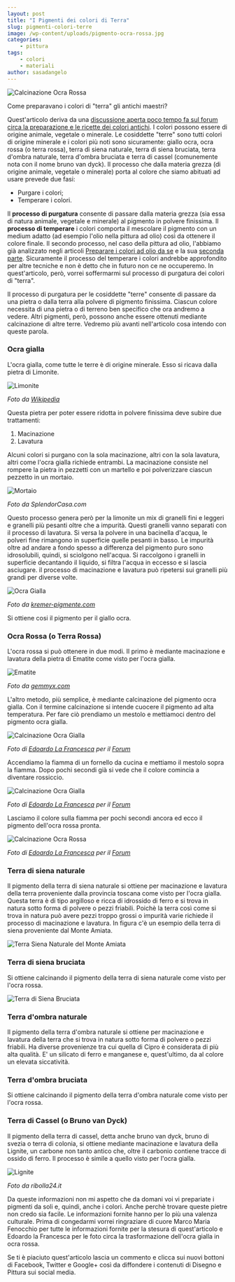 ```yaml
---
layout: post
title: "I Pigmenti dei colori di Terra"
slug: pigmenti-colori-terre
image: /wp-content/uploads/pigmento-ocra-rossa.jpg
categories:
    - pittura
tags:
    - colori
    - materiali
author: sasadangelo
---
```


![Calcinazione Ocra Rossa](/wp-content/uploads/pigmento-ocra-rossa.jpg "Ocra Rossa")

Come preparavano i colori di "terra" gli antichi maestri?

Quest'articolo deriva da una [discussione aperta poco tempo fa sul forum circa la preparazione e le ricette dei colori antichi](http://forum.disegnoepittura.it/viewtopic.php?f=5&t=1059). I colori possono essere di origine animale, vegetale o minerale. Le cosiddette "terre" sono tutti colori di origine minerale e i colori più noti sono sicuramente: giallo ocra, ocra rossa (o terra rossa), terra di siena naturale, terra di siena bruciata, terra d'ombra naturale, terra d'ombra bruciata e terra di cassel (comunemente nota con il nome bruno van dyck). Il processo che dalla materia grezza (di origine animale, vegetale o minerale) porta al colore che siamo abituati ad usare prevede due fasi:

- Purgare i colori;
- Temperare i colori.

Il **processo di purgatura** consente di passare dalla materia grezza (sia essa di natura animale, vegetale e minerale) al pigmento in polvere finissima. Il **processo di temperare** i colori comporta il mescolare il pigmento con un medium adatto (ad esempio l'olio nella pittura ad olio) così da ottenere il colore finale. Il secondo processo, nel caso della pittura ad olio, l'abbiamo già analizzato negli articoli [Preparare i colori ad olio da se](/preparare-colori-olio/) e la sua [seconda parte](/preparare-colori-olio/). Sicuramente il processo del temperare i colori andrebbe approfondito per altre tecniche e non è detto che in futuro non ce ne occuperemo. In quest'articolo, però, vorrei soffermarmi sul processo di purgatura dei colori di "terra".

Il processo di purgatura per le cosiddette "terre" consente di passare da una pietra o dalla terra alla polvere di pigmento finissima. Ciascun colore necessita di una pietra o di terreno ben specifico che ora andremo a vedere. Altri pigmenti, però, possono anche essere ottenuti mediante calcinazione di altre terre. Vedremo più avanti nell'articolo cosa intendo con queste parola.

### Ocra gialla

L'ocra gialla, come tutte le terre è di origine minerale. Esso si ricava dalla pietra di Limonite.

![Limonite](/wp-content/uploads/limonite.jpg "Limonite")

_Foto da [Wikipedia](https://it.wikipedia.org/wiki/Limonite)_

Questa pietra per poter essere ridotta in polvere finissima deve subire due trattamenti:

1. Macinazione
2. Lavatura

Alcuni colori si purgano con la sola macinazione, altri con la sola lavatura, altri come l'ocra gialla richiede entrambi. La macinazione consiste nel rompere la pietra in pezzetti con un martello e poi polverizzare ciascun pezzetto in un mortaio.

![Mortaio](/wp-content/uploads/mortaio.jpg "Mortaio")

_Foto da SplendorCasa.com_

Questo processo genera però per la limonite un mix di granelli fini e leggeri e granelli più pesanti oltre che a impurità. Questi granelli vanno separati con il processo di lavatura. Si versa la polvere in una bacinella d'acqua, le polveri fine rimangono in superficie quelle pesanti in basso. Le impurità oltre ad andare a fondo spesso a differenza del pigmento puro sono idrosolubili, quindi, si sciolgono nell'acqua. Si raccolgono i granelli in superficie decantando il liquido, si filtra l'acqua in eccesso e si lascia asciugare. il processo di macinazione e lavatura può ripetersi sui granelli più grandi per diverse volte.

![Ocra Gialla](/wp-content/uploads/ocra-gialla.jpg "Ocra Gialla")

_Foto da [kremer-pigmente.com](https://www.kremer-pigmente.com/it/pigmenti/terre-naturale/165/ocra-gialla-di-borgogna)_

Si ottiene cosi il pigmento per il giallo ocra.

### Ocra Rossa (o Terra Rossa)

L'ocra rossa si può ottenere in due modi. Il primo è mediante macinazione e lavatura della pietra di Ematite come visto per l'ocra gialla.

![Ematite](/wp-content/uploads/ematite.jpg "Ematite")

_Foto da [gemmyx.com](http://www.gemmyx.com/it/Schede/view/slug/ematite-56)_

L'altro metodo, più semplice, è mediante calcinazione del pigmento ocra gialla. Con il termine calcinazione si intende cuocere il pigmento ad alta temperatura. Per fare ciò prendiamo un mestolo e mettiamoci dentro del pigmento ocra gialla.

![Calcinazione Ocra Gialla](/wp-content/uploads/pigmento-ocra-gialla.jpg "Calcinazione Ocra Gialla")

_Foto di [Edoardo La Francesca](https://www.flickr.com/photos/74434140@N04/with/6710131737/#photo_6710131737) per il [Forum](http://forum.disegnoepittura.it/viewtopic.php?f=5&t=1059)_

Accendiamo la fiamma di un fornello da cucina e mettiamo il mestolo sopra la fiamma. Dopo pochi secondi già si vede che il colore comincia a diventare rossiccio.

![Calcinazione Ocra Gialla](/wp-content/uploads/ocra-gialla-diventa-rossa.jpg "Calcinazione Ocra Gialla")

_Foto di [Edoardo La Francesca](https://www.flickr.com/photos/74434140@N04/with/6710131737/#photo_6710131737) per il [Forum](http://forum.disegnoepittura.it/viewtopic.php?f=5&t=1059)_

Lasciamo il colore sulla fiamma per pochi secondi ancora ed ecco il pigmento dell'ocra rossa pronta.

![Calcinazione Ocra Rossa](/wp-content/uploads/pigmento-ocra-rossa.jpg "Ocra Rossa")

_Foto di [Edoardo La Francesca](https://www.flickr.com/photos/74434140@N04/with/6710131737/#photo_6710131737) per il [Forum](http://forum.disegnoepittura.it/viewtopic.php?f=5&t=1059)_

### Terra di siena naturale

Il pigmento della terra di siena naturale si ottiene per macinazione e lavatura della terra proveniente dalla provincia toscana come visto per l'ocra gialla. Questa terra è di tipo argilloso e ricca di idrossido di ferro e si trova in natura sotto forma di polvere o pezzi friabili. Poichè la terra così come si trova in natura può avere pezzi troppo grossi o impurità varie richiede il processo di macinazione e lavatura. In figura c'è un esempio della terra di siena proveniente dal Monte Amiata.

![Terra Siena Naturale del Monte Amiata](/wp-content/uploads/terra-siena-naturale-monte-amiata.jpg "Terra Siena Naturale del Monte Amiata")

### Terra di siena bruciata

Si ottiene calcinando il pigmento della terra di siena naturale come visto per l'ocra rossa.

![Terra di Siena Bruciata](/wp-content/uploads/terra-siena-bruciata.jpg "Terra di Siena Bruciata")

### Terra d'ombra naturale

Il pigmento della terra d'ombra naturale si ottiene per macinazione e lavatura della terra che si trova in natura sotto forma di polvere o pezzi friabili. Ha diverse provenienze tra cui quella di Cipro è considerata di più alta qualità. E' un silicato di ferro e manganese e, quest'ultimo, da al colore un elevata siccatività.

### Terra d'ombra bruciata

Si ottiene calcinando il pigmento della terra d'ombra naturale come visto per l'ocra rossa.

### Terra di Cassel (o Bruno van Dyck)

Il pigmento della terra di cassel, detta anche bruno van dyck, bruno di svezia o terra di colonia, si ottiene mediante macinazione e lavatura della Lignite, un carbone non tanto antico che, oltre il carbonio contiene tracce di ossido di ferro. Il processo è simile a quello visto per l'ocra gialla.

![Lignite](/wp-content/uploads/lignite.jpg "Lignite")

_Foto da ribolla24.it_

Da queste informazioni non mi aspetto che da domani voi vi prepariate i pigmenti da soli e, quindi, anche i colori. Anche perchè trovare queste pietre non credo sia facile. Le informazioni fornite hanno per lo più una valenza culturale. Prima di congedarmi vorrei ringraziare di cuore Marco Maria Fenocchio per tutte le informazioni fornite per la stesura di quest'articolo e Edoardo la Francesca per le foto circa la trasformazione dell'ocra gialla in ocra rossa.

Se ti è piaciuto quest'articolo lascia un commento e clicca sui nuovi bottoni di Facebook, Twitter e Google+ così da diffondere i contenuti di Disegno e Pittura sui social media.
